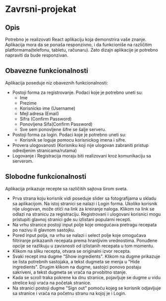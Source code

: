 # Zavrsni-projekat

## Opis

Potrebno je realizovati React aplikaciju koja demonstrira vaše znanje. Aplikacija mora da se ponaša responzivno, i da funkcioniše na različitim platformama(telefonu, tabletu, računaru). Zato dizajn aplikacije je potrebno napraviti da bude responzivan. 

## Obavezne funkcionalnosti

Aplikacija poseduje niz obaveznih funkcionalnosti:
* Postoji forma za registrovanje. Podaci koje je potrebno uneti su:
  * Ime
  * Prezime
  * Korisnicko ime (Username)
  * Mejl adresa (Email)
  * Sifra (Confirm Password)
  * Ponovljena Sifa(Confirm Password)
  * Sve sem ponovljene šifre se šalje serveru.
* Postoji forma za login. Podaci koje je potrebno uneti su:
  * Korisnik se loguje pomocu korisnickog imena i sifre.
* Provera ulogovanosti (Korisniku koji nije ulogovan zabraniti pristup odredjenim stranicama/rutama)
* Logovanje i Registracija moraju biti realizovani kroz komunikaciju sa serverom.

## Slobodne funkcionalnosti

Aplikacija prikazuje recepte sa različitih sajtova širom sveta.
* Prva strana koju korisnik vidi poseduje slider sa fotografijama u skladu sa aplikacijom. Na istoj stranici se nalazi i Login forma. Ukoliko korisnik nije ulogovan, može otići na link za kreiranje naloga. Klikom na link se odlazi na stranicu za registraciju. Registrovani i ulogovani korisnici mogu pristupiti glavnoj stranici gde su izlistani popularni recepti.
* Na vrhu stranice postoji input polje koje omogućava pretragu recepata po nazivu ili glavnom sastojku.
* Pored input polja, na vrhu se nalazi i select polje koje omogućava filtriranje prikazanih recepata prema hranljivim vrednostima. Ponuđene opcije se razlikuju u zavisnosti od izlistanih recepata u tom momentu.
* Klikom na sliku recepta, otvara se originalni izvor recepta.
* Svaki recept ima dugme "Show ingredients". Klikom na dugme prikazuje se lista potrebnih sastojaka, a tekst dugmeta se menja u "Hide ingredients". Drugim klikom na dugme, sastojci ponovo postaju sakriveni, a tekst dugmeta se vraća na prvobitno stanje.
* Kada se scroll traka pokrene ka dnu stranice, pojavljuje se dugme u vidu strelice koji vraća na početak stranice.
* Na stranici postoji dugme "Sign out" pomoću kojeg se korisnik odjavljuje sa stranice i vraća na početnu stranu na kojoj je i Login.
